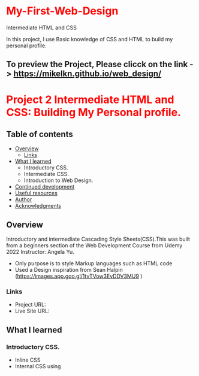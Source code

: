 # My-First-Web-Design
Intermediate HTML and CSS

In this project, I use Basic knowledge of CSS and HTML to build my personal profile.  

To preview the Project, Please clicck on the link -> https://mikelkn.github.io/web_design/
---------------------------------------------------------------
# Project 2 Intermediate HTML and CSS: Building My Personal profile.


## Table of contents

- [Overview](#overview)
  - [Links](#links)
- [What I learned](#what-i-learned)
  - Introductory CSS.
  - Intermediate CSS.
  - Introduction to Web Design.
- [Continued development](#continued-development)
- [Useful resources](#useful-resources)
- [Author](#author)
- [Acknowledgments](#acknowledgments)


## Overview
Introductory and intermediate Cascading Style Sheets(CSS).This was built from a beginners section of the Web Development Course from Udemy 2022
Instructor: Angela Yu.

- Only purpose is to style Markup languages such as HTML code
- Used a Design inspiration from Sean Halpin (https://images.app.goo.gl/1tvTVow3EvDDV3MU9 )

### Links

- Project URL:
- Live Site URL:

## What I learned
### Introductory CSS.
- Inline CSS
- Internal CSS using <style> Tag - Implement a style attribute throughout/across all the project.
  - Can be used to override original styles.
  ```
  <!--This code applies a background: Blue, to the entire body of the website body
  Also Changes the styles of all the <h1> headings --> comments
  <style>
    body{
      background-color: blue;
    }
    h1 {
      font size: 10px;
      color: red;
      font style: Monospace;
    }

  </style>
  ```
- Border Styles : Syntax follows clockwise representation(border style: top left bottom right)
- External CSS :
  - Create a new folder where the styles.css file will reside at the same hierarchical level as the .html file.
  - Create new link in the head to recognize and point to the syles.css file.
  ```
  <link rel='stylesheet' href="location of your styles.css file- css/styles.css">
  ```
- The CSS Syntax : Best practice: Have all properties in Alphabetical order.
  ```
  h1 {
    color : red;
    font-size: 200px;
  }
  ```
  - CSS Selectors : Overwrite other styles in the stylesheet applied to the same element since they are more specific that tag selectors.
    - class - Can be used multiple times throughout the project. [Analogous to Name]
            - We can also use more than one class for one particular element eg class example_class and    Circular
    - Pseudo-class: eg Hover state - What happens when you hover over the element.
    - ID - Can only be used on a single item in a project.[Analogous to Passports]
    ```
    .example_class {
      color : red;
      font-size: 200px;
    }
    #example_id{
      text-align : Center;
    }
    ```
### Intermediate CSS.
- Building or Creating Favicons (Favorite Icons) - what show up on the browser bar.
- Creating HTML Divisions or containers.
- CSS Box Model : Understanding Margins, Borders and Paddings.
  - Margin: Outside the border and it is the space between different items - Pushes contents/Divs away from each other.;
  - Border : The outmost part of a Divisions - Outlines
  - Padding : The space between the border and the content inside the div
- CSS Display Properties:
  - Block display: Takes up the whole length of screen eg Paragraph, all Headers, Divisions, Lists and lists items, Forms.
  - Inline Display Element: Only takes up as much element as it needs to be. eg Span, Images, Anchors Tags
    - <SPAN> tag to add/concatenate 2 different paragraphs on the same line - Can be nested or stand-alones however widths can't be changed.
  - Can change all block elements to Inline elements and Vice Versa using the ```display: Inline or Block```;
  - Can also use ```display: Inline-Block;``` for the best of both world have all divs appear on same line adjacent to each other.
  - Disappearance: ```display: None;```  or ```Visibility: hidden;``` to hide things in a website.
- Positioning: Static (default); Relative ; Absolute
    - Relative: Moves it to the specified *coordinate* eg ```img{position: relative; coordinate:30px}``` - Will overlay whatever on its path.
    - Absolute: Take the element out of the HTML flow-affects the other divs on screen and moves items *away from* a specified coordinate
- Centering: using ```text-align``` or ```margin: 0 auto 0 auto``` if it is a block lement with a width set;
### Introduction to Web Design.
- **Color Theory**: Be aware of the mood the color conveys.
    - Colors and their Moods: Red: Love, Energy, intensity; Yellow: Joy, Intellect, Attention grabbing;  Green: Freshness, Growth, Safety(Food); Blue: Stability, serenity, Trust (Finance). Purple: Royalty, Femininity, Wealth.
    - Analogous Color palettes: Colors close in colors: Navigation bar, body, Logos and their background.
    - Complementary Color Palette: Provides color pop; Not good for Text; Best for Logos.
- **Typography** : Serif : Traditional ; **Sans-serif : Modern, Friendly, approachable, novel, contemporary** ; *rule of thumbs: stick to just 2 fonts per design and should be of almost similar in fonts*
- **User Interface** : Hierarchy : Colors, Size, Layout(40 - 60 xters per line), Alignment(less is best), **White space** , Audience.
- **User Experience(UX) Design**: Simplicity, Consistency, Reading Patterns(F and Z -Layout pattern), *All platform Design*, **Dark Patterns: Don't use your powers for Bad**.

## Useful Tools
- HTML5
- Introductory Cascading Style Sheets (CSS)
- Intermediate CSS

## Continued development
- Make the system adapt and scaled to different screen or Applications like Mobile phones, Ipads etc

## Useful resources

- [CSS-MDN] https://developer.mozilla.org/en-US/docs/Web/CSS - CSS Documentation
  - CSS color types: Provides valid CSS colors names and Hex codes.
- [Colorhunt] https://colorhunt.co/ - To find and use beautiful color palettes (with Hex values or just color names) for your website projects
- [Pesticide] https://chrome.google.com/webstore/detail/pesticide-for-chrome-with/neonnmencpneifkhlmhmfhfiklgjmloi?hl=en-US - To make your website entries into visual box representation
- [Favicons] https://www.favicon.cc/ - Upload, Generate and Build  Favicons.
- Google Developers tools [Right Click > INSPECT]
- Lorem Ipsum generator. com

## Author
My different account profiles on:
- FreeCodeCamp - [@MikelD](https://www.freecodecamp.org/MikelD)
- Frontend Mentor - [@MikelKN](https://www.frontendmentor.io/profile/MikelKN)
- Kaggle - [@mikelkn](https://www.kaggle.com/mikelkn)
- LinkedIn - [@mikelngueajio](https://www.linkedin.com/in/mikelngueajio/)


## Acknowledgments
